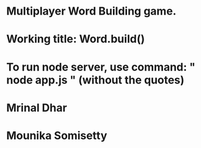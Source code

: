 # Multiplayer Word Building game. 
# Working title: Word.build()

# To run node server, use command: " node app.js " (without the quotes)


# Mrinal Dhar
# Mounika Somisetty
